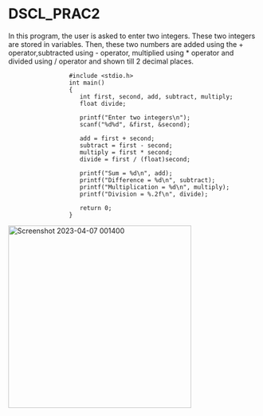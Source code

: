 # DSCL_PRAC2 
In this program, the user is asked to enter two integers. These two integers are stored in variables.
Then, these two numbers are added using the + operator,subtracted using - operator, multiplied using * operator and divided using / operator and shown till 2 decimal places.

                     #include <stdio.h>
                     int main()
                     {
                        int first, second, add, subtract, multiply;
                        float divide;

                        printf("Enter two integers\n");
                        scanf("%d%d", &first, &second);

                        add = first + second;
                        subtract = first - second;
                        multiply = first * second;
                        divide = first / (float)second;   

                        printf("Sum = %d\n", add);
                        printf("Difference = %d\n", subtract);
                        printf("Multiplication = %d\n", multiply);
                        printf("Division = %.2f\n", divide);

                        return 0;
                     }

<img width="367" alt="Screenshot 2023-04-07 001400" src="https://user-images.githubusercontent.com/124857385/230707554-9830d7b1-b05d-4c00-b698-47477e2c9d92.png">
